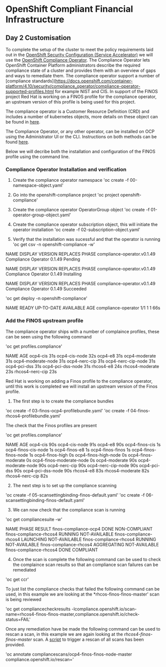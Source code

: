 # OpenShift Compliant Financial Infrastructure

## Day 2 Customisation 

To complete the setup of the cluster to meet the policy requirements laid out in the [OpenShift Security Configuration (Service Accelerator)](accelerators/kubernetes/ocp/sat_rh_ocp.adoc) we will use the [OpenShift Compliance Operator](https://docs.openshift.com/container-platform/4.10/security/compliance_operator/compliance-operator-release-notes.html). The Compliance Operator lets OpenShift Container Platform administrators describe the required compliance state of a cluster and provides them with an overview of gaps and ways to remediate them. The compliance operator support a number of [compliance standards](https://docs.openshift.com/container-platform/4.10/security/compliance_operator/compliance-operator-supported-profiles.html for example NIST and CIS. In support of the FINOS project Red Hat is working on a FINOS profile for the compliance operator, an upstream version of this profile is being used for this project. 

The compliance operator is a Customer Resource Definition (CRD) and includes a number of kubernetes objects, more details on these object can be found in [here](https://github.com/openshift/compliance-operator/blob/master/doc/crds.md). 

The Compliance Operator, or any other operator, can be installed on OCP using the Administrator UI or the CLI. Instructions on both methods can be found [here](https://docs.openshift.com/container-platform/4.10/security/compliance_operator/compliance-operator-installation.html). 

Below we will decribe both the installation and configuration of the FINOS profile using the command line. 

### Compliance Operator Installation and verification

1. Create the compliance operator namespace
'oc create -f 00-namespace-object.yaml'

2. Go into the openshift-compliance project
'oc project openshift-compliance'

2. Create the compliance operator OperatorGroup object
'oc create -f 01-operator-group-object.yaml'

3. Create the compliance operator subscription object, this will initiate the operator installation 
'oc create -f 02-subscription-object.yaml'

4. Verify that the installation was sucessful and that the operator is running
'oc get csv -n openshift-compliance -w'

NAME                          DISPLAY               VERSION   REPLACES   PHASE
compliance-operator.v0.1.49   Compliance Operator   0.1.49               Pending

NAME                          DISPLAY               VERSION   REPLACES   PHASE
compliance-operator.v0.1.49   Compliance Operator   0.1.49               Installing

NAME                          DISPLAY               VERSION   REPLACES   PHASE
compliance-operator.v0.1.49   Compliance Operator   0.1.49               Succeeded

'oc get deploy -n openshift-compliance'

NAME                  READY   UP-TO-DATE   AVAILABLE   AGE
compliance-operator   1/1     1            1           66s

### Add the FINOS upstream profile

The compliance operator ships with a number of complaince profiles, these can be seen using the following command

'oc get profiles.compliance'

NAME                 AGE
ocp4-cis             31s
ocp4-cis-node        32s
ocp4-e8              31s
ocp4-moderate        31s
ocp4-moderate-node   31s
ocp4-nerc-cip        31s
ocp4-nerc-cip-node   31s
ocp4-pci-dss         31s
ocp4-pci-dss-node    31s
rhcos4-e8            24s
rhcos4-moderate      23s
rhcos4-nerc-cip      23s

Red Hat is working on adding a Finos profile to the compliance operator, until this work is completed we will install an upstream version of the Finos profile. 

1. The first step is to create the compliance bundles

'oc create -f 03-finos-ocp4-profilebundle.yaml'
'oc create -f 04-finos-rhcos4-profilebundle.yaml'

The check that the Finos profiles are present

'oc get profiles.compliance'

NAME                       AGE
ocp4-cis                   90s
ocp4-cis-node              91s
ocp4-e8                    90s
ocp4-finos-cis             1s
ocp4-finos-cis-node        1s
ocp4-finos-e8              1s
ocp4-finos-finos           1s
ocp4-finos-finos-node      1s
ocp4-finos-high            0s
ocp4-finos-high-node       0s
ocp4-finos-moderate        0s
ocp4-finos-moderate-node   0s
ocp4-moderate              90s
ocp4-moderate-node         90s
ocp4-nerc-cip              90s
ocp4-nerc-cip-node         90s
ocp4-pci-dss               90s
ocp4-pci-dss-node          90s
rhcos4-e8                  83s
rhcos4-moderate            82s
rhcos4-nerc-cip            82s

2. The next step is to set up the compliance scanning

'oc create -f 05-scansettingbinding-finos-default.yaml'
'oc create -f 06-scansettingbinding-finos-default.yaml'

3. We can now check that the compliance scan is running 

'oc get compliancesuite -w'

NAME                      PHASE     RESULT
finos-compliance-ocp4     DONE      NON-COMPLIANT
finos-compliance-rhcos4   RUNNING   NOT-AVAILABLE
finos-compliance-rhcos4   LAUNCHING   NOT-AVAILABLE
finos-compliance-rhcos4   RUNNING     NOT-AVAILABLE
finos-compliance-rhcos4   AGGREGATING   NOT-AVAILABLE
finos-compliance-rhcos4   DONE          COMPLIANT

4. Once the scan is complete the following command can be used to check the complaince scan results so that an compliance scan failures can be remediated

'oc get ccr'

To just list the compliance checks that failed the following command can be used, in this example we are looking at the *rhcos-finos-finos-master' scan is being reviewed

'oc get compliancecheckresults -lcompliance.openshift.io/scan-name=rhcos4-finos-finos-master,compliance.openshift.io/check-status=FAIL'

Once any remediation have be made the following command can be used to rescan a scan, in this example we are again looking at the *rhcos4-finos-finos-master* scan. A [script](rescan.sh) to trigger a rescan of all scans has been provided. 

'oc annotate compliancescans/ocp4-finos-finos-node-master compliance.openshift.io/rescan='



